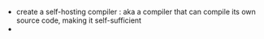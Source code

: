 - create a self-hosting compiler : aka a compiler that can compile its own source code, making it self-sufficient
- 